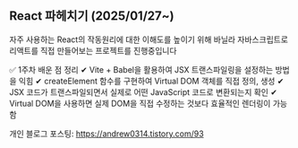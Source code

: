 ## React 파헤치기 (2025/01/27~)

자주 사용하는 React의 작동원리에 대한 이해도를 높이기 위해 바닐라 자바스크립트로 리액트를 직접 만들어보는 프로젝트를 진행중입니다

✅ 1주차 배운 점 정리
✔ Vite + Babel을 활용하여 JSX 트랜스파일링을 설정하는 방법을 익힘
✔ createElement 함수를 구현하여 Virtual DOM 객체를 직접 정의, 생성
✔ JSX 코드가 트랜스파일되면서 실제로 어떤 JavaScript 코드로 변환되는지 확인
✔ Virtual DOM을 사용하면 실제 DOM을 직접 수정하는 것보다 효율적인 렌더링이 가능함

개인 블로그 포스팅: https://andrew0314.tistory.com/93
